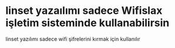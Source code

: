 # linset yazaılımı sadece Wifislax işletim sisteminde kullanabilirsin
linset yazılımı sadece wifi şifrelerini kırmak için kullanılır
